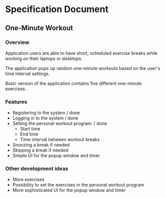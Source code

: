 # Specification Document

## One-Minute Workout

### Overview
Application users are able to have short, scheduled exercise breaks while working on their laptops or desktops.

The application pops up random one-minute workouts based on the user's time interval settings.

Basic version of the application contains five different one-minute exercises.

### Features
- Registering to the system / done
- Logging in to the system / done
- Setting the personal workout program: / done
	* Start time
	* End time
	* Time interval between workout breaks
- Snoozing a break if needed
- Skipping a break if needed
- Simple UI for the popup window and timer

### Other development ideas
- More exercises
- Possibility to set the exercises in the personal workout program
- More sophisticated UI for the popup window and timer
